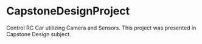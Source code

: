 # CapstoneDesignProject
Control RC Car utilizing Camera and Sensors. This project was presented in Capstone Design subject.

